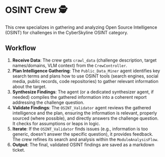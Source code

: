 # OSINT Crew 🕵️

This crew specializes in gathering and analyzing Open Source Intelligence (OSINT) for challenges in the CyberSkyline OSINT category.

## Workflow

1.  **Receive Data**: The crew gets `crawl_data` (challenge description, target names/domains, VLM context) from the `CrewController`.
2.  **Plan Intelligence Gathering**: The `Public_Data_Miner` agent identifies key search terms and plans how to use OSINT tools (search engines, social media, public records, code repositories) to gather relevant information about the target.
3.  **Synthesize Findings**: The agent (or a dedicated synthesizer agent, if needed) compiles the gathered information into a coherent report addressing the challenge question.
4.  **Validate Findings**: The `OSINT_Validator` agent reviews the gathered intelligence and the plan, ensuring the information is relevant, properly sourced (where possible), and directly answers the challenge question. It checks for assumptions or leaps in logic.
5.  **Iterate**: If the `OSINT_Validator` finds issues (e.g., information is too generic, doesn't answer the specific question), it provides feedback. The crew refines its search and analysis within the `ModuleAnalysisFlow`.
6.  **Output**: The final, validated OSINT findings are saved as a markdown ticket.